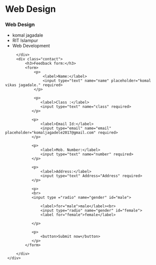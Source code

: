 <!DOCTYPE html>
<html lang="en">
<head>
    <meta charset="UTF-8">
    <meta name="viewport" content="width=device-width, initial-scale=1.0">
    <title>personal information form</title>
    <link rel="stylesheet" href="style.css">
</head>
<body>
 <div class="container">
     <h1 class="brand"> Web Design </h1>
     <div class="wrapper">
         <div class="company-info">
             <h3>Web Design</h3>
             <ul>
                 <li> komal jagadale</li>
                 <li>RIT Islampur</li>
                 <li>Web Development</li>
             </ul>


         </div>
         <div class="contact">
             <h3>Feedback form:</h3>
             <form>
                 <p>
                     <label>Name:</label>
                     <input type="text" name="name" placeholder="komal vikas jagadale." required>
                 </p>

                 <p>
                    <label>Class :</label>
                    <input type="text" name="class" required>
                </p>

                <p>
                    <label>Email Id:</label>
                    <input type="email" name="email" placeholder="komaljagadele2017@gmail.com" required>
                </p>

                <p>
                    <label>Mob. Number:</label>
                    <input type="text" name="number" required>
                </p>

                <p>
                    <label>Address:</label>
                    <input type="text" Address="Address" required>
                </p>

                <p>
                <br>
                <input type ="radio" name="gender" id="male">

                    <label>for="male">male</label><br>
                    <input type="radio" name="gender" id="female">
                    <label for="female">female</label>
                    
                </p>

                <p>
                    <button>Submit now</button>
                </p>
             </form>

         </div>
     </div>
 </div>
    
</body>
</html>
